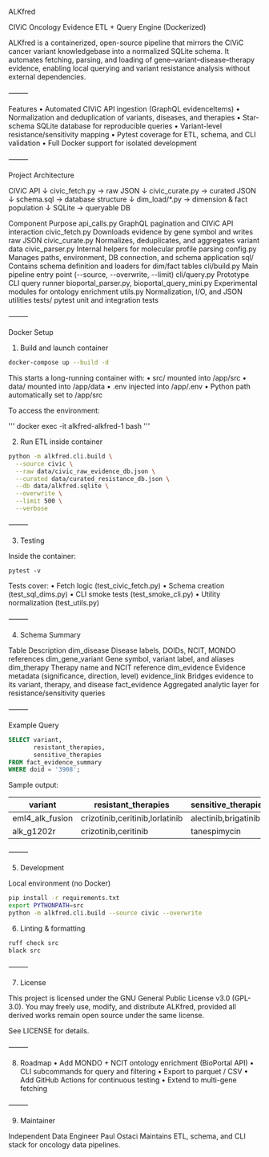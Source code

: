 
ALKfred

CIViC Oncology Evidence ETL + Query Engine (Dockerized)

ALKfred is a containerized, open-source pipeline that mirrors the CIViC cancer variant knowledgebase into a normalized SQLite schema.
It automates fetching, parsing, and loading of gene–variant–disease–therapy evidence, enabling local querying and variant resistance analysis without external dependencies.

⸻

Features
	•	Automated CIViC API ingestion (GraphQL evidenceItems)
	•	Normalization and deduplication of variants, diseases, and therapies
	•	Star-schema SQLite database for reproducible queries
	•	Variant-level resistance/sensitivity mapping
	•	Pytest coverage for ETL, schema, and CLI validation
	•	Full Docker support for isolated development

⸻

Project Architecture

CIViC API
  ↓
civic_fetch.py   →  raw JSON
  ↓
civic_curate.py  →  curated JSON
  ↓
schema.sql       →  database structure
  ↓
dim_load/*.py    →  dimension & fact population
  ↓
SQLite           →  queryable DB

Component	Purpose
api_calls.py	GraphQL pagination and CIViC API interaction
civic_fetch.py	Downloads evidence by gene symbol and writes raw JSON
civic_curate.py	Normalizes, deduplicates, and aggregates variant data
civic_parser.py	Internal helpers for molecular profile parsing
config.py	Manages paths, environment, DB connection, and schema application
sql/	Contains schema definition and loaders for dim/fact tables
cli/build.py	Main pipeline entry point (--source, --overwrite, --limit)
cli/query.py	Prototype CLI query runner
bioportal_parser.py, bioportal_query_mini.py	Experimental modules for ontology enrichment
utils.py	Normalization, I/O, and JSON utilities
tests/	pytest unit and integration tests


⸻

Docker Setup

1. Build and launch container

```bash
docker-compose up --build -d
```

This starts a long-running container with:
	•	src/ mounted into /app/src
	•	data/ mounted into /app/data
	•	.env injected into /app/.env
	•	Python path automatically set to /app/src

To access the environment:

''' docker exec -it alkfred-alkfred-1 bash '''

2. Run ETL inside container

```bash
python -m alkfred.cli.build \
  --source civic \
  --raw data/civic_raw_evidence_db.json \
  --curated data/curated_resistance_db.json \
  --db data/alkfred.sqlite \
  --overwrite \
  --limit 500 \
  --verbose 
```



⸻

3. Testing

Inside the container:

``` pytest -v ```

Tests cover:
	•	Fetch logic (test_civic_fetch.py)
	•	Schema creation (test_sql_dims.py)
	•	CLI smoke tests (test_smoke_cli.py)
	•	Utility normalization (test_utils.py)

⸻

4. Schema Summary

Table	Description
dim_disease	Disease labels, DOIDs, NCIT, MONDO references
dim_gene_variant	Gene symbol, variant label, and aliases
dim_therapy		Therapy name and NCIT reference
dim_evidence	Evidence metadata (significance, direction, level)
evidence_link	Bridges evidence to its variant, therapy, and disease
fact_evidence	Aggregated analytic layer for resistance/sensitivity queries


⸻

Example Query


```sql
SELECT variant,
       resistant_therapies,
       sensitive_therapies
FROM fact_evidence_summary
WHERE doid = '3908'; 
```


Sample output:

variant         | resistant_therapies                | sensitive_therapies
----------------|------------------------------------|-----------------------------
eml4_alk_fusion | crizotinib,ceritinib,lorlatinib    | alectinib,brigatinib
alk_g1202r      | crizotinib,ceritinib               | tanespimycin


⸻

5. Development

Local environment (no Docker)

```bash
pip install -r requirements.txt
export PYTHONPATH=src
python -m alkfred.cli.build --source civic --overwrite 
```

6. Linting & formatting

```bash
ruff check src
black src 

```


⸻

7. License

This project is licensed under the GNU General Public License v3.0 (GPL-3.0).
You may freely use, modify, and distribute ALKfred, provided all derived works remain open source under the same license.

See LICENSE for details.

⸻

8. Roadmap
	•	Add MONDO + NCIT ontology enrichment (BioPortal API)
	•	CLI subcommands for query and filtering
	•	Export to parquet / CSV
	•	Add GitHub Actions for continuous testing
	•	Extend to multi-gene fetching

⸻

9. Maintainer

Independent Data Engineer Paul Ostaci
Maintains ETL, schema, and CLI stack for oncology data pipelines.

